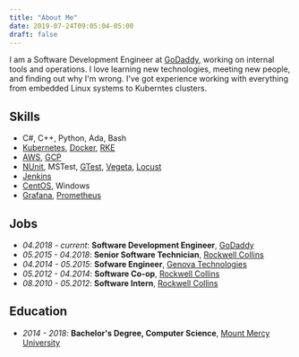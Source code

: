 ```yaml
---
title: "About Me"
date: 2019-07-24T09:05:04-05:00
draft: false
---
```


I am a Software Development Engineer at [GoDaddy](http://www.godaddy.com), working on internal tools and operations. I love learning new technologies, meeting new people, and finding out why I'm wrong. I've got experience working with everything from embedded Linux systems to Kuberntes clusters.

## Skills
- C#, C++, Python, Ada, Bash
- [Kubernetes](https://kubernetes.io), [Docker](https://www.docker.com), [RKE](https://rancher.com/docs/rke/latest/en/)
- [AWS](https://aws.amazon.com), [GCP](https://cloud.google.com)
- [NUnit](https://nunit.org), MSTest, [GTest](https://github.com/google/googletest), [Vegeta](https://github.com/tsenart/vegeta), [Locust](https://locust.io)
- [Jenkins](https://jenkins.io)
- [CentOS](https://centos.org), Windows
- [Grafana](https://grafana.com), [Prometheus](https://prometheus.io)

## Jobs
- *04.2018 - current*: **Software Development Engineer**, [GoDaddy](http://www.godaddy.com)
- *05.2015 - 04.2018*: **Senior Software Technician**, [Rockwell Collins](https://www.rockwellcollins.com)
- *04.2014 - 05.2015*: **Sofware Engineer**, [Genova Technologies](https://www.genovatech.com)
- *05.2012 - 04.2014*: **Software Co-op**, [Rockwell Collins](https://www.rockwellcollins.com)
- *08.2010 - 05.2012*: **Software Intern**, [Rockwell Collins](https://www.rockwellcollins.com)

## Education
- *2014 - 2018*: **Bachelor's Degree, Computer Science**, [Mount Mercy University](https://www.mtmercy.edu)
